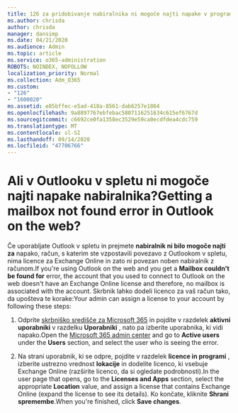 ```yaml
---
title: 126 za pridobivanje nabiralnika ni mogoče najti napake v programu OWA?
ms.author: chrisda
author: chrisda
manager: dansimp
ms.date: 04/21/2020
ms.audience: Admin
ms.topic: article
ms.service: o365-administration
ROBOTS: NOINDEX, NOFOLLOW
localization_priority: Normal
ms.collection: Adm_O365
ms.custom:
- "126"
- "1600020"
ms.assetid: e85bffec-e5ad-418a-8561-dab6257e1864
ms.openlocfilehash: 9a8897767ebfebac5807116251634c615ef6767d
ms.sourcegitcommit: c6692ce0fa1358ec3529e59ca0ecdfdea4cdc759
ms.translationtype: MT
ms.contentlocale: sl-SI
ms.lasthandoff: 09/14/2020
ms.locfileid: "47706766"
---
```

# <a name="getting-a-mailbox-not-found-error-in-outlook-on-the-web"></a><span data-ttu-id="9e9c8-102">Ali v Outlooku v spletu ni mogoče najti napake nabiralnika?</span><span class="sxs-lookup"><span data-stu-id="9e9c8-102">Getting a mailbox not found error in Outlook on the web?</span></span>

<span data-ttu-id="9e9c8-103">Če uporabljate Outlook v spletu in prejmete **nabiralnik ni bilo mogoče najti za** napako, račun, s katerim ste vzpostavili povezavo z Outlookom v spletu, nima licence za Exchange Online in zato ni povezan noben nabiralnik z računom.</span><span class="sxs-lookup"><span data-stu-id="9e9c8-103">If you're using Outlook on the web and you get a **Mailbox couldn't be found for** error, the account that you used to connect to Outlook on the web doesn't have an Exchange Online license and therefore, no mailbox is associated with the account.</span></span> <span data-ttu-id="9e9c8-104">Skrbnik lahko dodeli licenco za vaš račun tako, da upošteva te korake:</span><span class="sxs-lookup"><span data-stu-id="9e9c8-104">Your admin can assign a license to your account by following these steps:</span></span>

1. <span data-ttu-id="9e9c8-105">Odprite [skrbniško središče za Microsoft 365](https://portal.office.com/adminportal/home#/homepage) in pojdite v razdelek **aktivni uporabniki** v razdelku **Uporabniki** , nato pa izberite uporabnika, ki vidi napako.</span><span class="sxs-lookup"><span data-stu-id="9e9c8-105">Open the [Microsoft 365 admin center](https://portal.office.com/adminportal/home#/homepage) and go to **Active users** under the **Users** section, and select the user who is seeing the error.</span></span>

2. <span data-ttu-id="9e9c8-106">Na strani uporabnik, ki se odpre, pojdite v razdelek **licence in programi** , izberite ustrezno vrednost **lokacije** in dodelite licenco, ki vsebuje Exchange Online (razširite licenco, da si ogledate podrobnosti).</span><span class="sxs-lookup"><span data-stu-id="9e9c8-106">In the user page that opens, go to the **Licenses and Apps** section, select the appropriate **Location** value, and assign a license that contains Exchange Online (expand the license to see its details).</span></span> <span data-ttu-id="9e9c8-107">Ko končate, kliknite **Shrani spremembe**.</span><span class="sxs-lookup"><span data-stu-id="9e9c8-107">When you're finished, click **Save changes**.</span></span>
